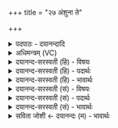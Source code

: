 +++
title = "२७ अंशुना ते"

+++
<details><summary>पदपाठः - दयानन्दादि</summary>

अ॒ꣳशुना॑। ते॒। अ॒ꣳशुः। पृ॒च्य॒ता॒म्। परु॑षा। परुः॑। ग॒न्धः। ते॒। सोम॑म्। अ॒व॒तु॒। मदा॑य। रसः॑। अच्युतः॑। २७।
</details>

<details><summary>अधिमन्त्रम् (VC)</summary>

- सोमो देवता
- प्रजापतिर्ऋषिः
- विराडनुष्टुप्
- गान्धारः
</details>

<details><summary>दयानन्द-सरस्वती (हि) - विषयः</summary>

फिर उसी विषय को अगले मन्त्र में कहा है ॥
</details>

<details><summary>दयानन्द-सरस्वती (हि) - पदार्थः</summary>

पदार्थान्वयभाषाः -  हे विद्वान् ! (ते) तेरे (अंशुना) भाग से (अंशुः) भाग और (परुषा) मर्म से (परुः) मर्म (पृच्यताम्) मिले तथा (ते) तेरा (अच्युतः) नाशरहित (गन्धः) गन्ध और (रसः) रस पदार्थ सार (मदाय) आनन्द के लिये (सोमम्) ऐश्वर्य की (अवतु) रक्षा करे ॥२७ ॥
</details>

<details><summary>दयानन्द-सरस्वती (हि) - भावार्थः</summary>

भावार्थभाषाः -  जब ध्यानावस्थित मनुष्य के मन के साथ इन्द्रियाँ और प्राण ब्रह्म में स्थिर होते हैं, तभी वह नित्य आनन्द को प्राप्त होता है ॥२७ ॥
</details>

<details><summary>दयानन्द-सरस्वती (सं) - विषयः</summary>

पुनस्तमेव विषयमाह ॥
</details>

<details><summary>दयानन्द-सरस्वती (सं) - पदार्थः</summary>

पदार्थान्वयभाषाः -  हे विद्वन् ! ते तवांऽशुनांऽशुः परुषा परुः पृच्यताम्, तेऽच्युतो गन्धो रसश्च मदाय सोममवतु ॥२७ ॥
</details>

<details><summary>दयानन्द-सरस्वती (सं) - भावार्थः</summary>

भावार्थभाषाः -  यदा ध्यानावस्थितस्य मनुष्यस्य मनसा सहेन्द्रियाणि प्राणाश्च ब्रह्मणि स्थिरा भवन्ति, तदा स नित्यमानन्दति ॥२७ ॥
</details>

<details><summary>सविता जोशी ← दयानन्दः (म) - भावार्थः</summary>

भावार्थभाषाः -  जेव्हा ध्यानावस्थित अवस्थेत माणसाच्या मनाबरोबरच इंद्रिये व प्राण ब्रह्मात स्थित होतात तेव्हाच तो नित्य आनंद प्राप्त करू शकतो.
</details>